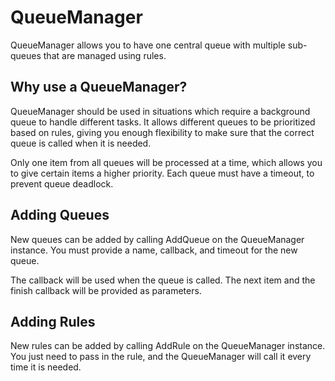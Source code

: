 # QueueManager

QueueManager allows you to have one central queue with multiple sub-queues that are managed using rules.

## Why use a QueueManager?

QueueManager should be used in situations which require a background queue to handle different tasks.  It allows different queues to be prioritized based on rules, giving you enough flexibility to make sure that the correct queue is called when it is needed.

Only one item from all queues will be processed at a time, which allows you to give certain items a higher priority.  Each queue must have a timeout, to prevent queue deadlock.

## Adding Queues

New queues can be added by calling AddQueue on the QueueManager instance.  You must provide a name, callback, and timeout for the new queue.

The callback will be used when the queue is called.  The next item and the finish callback will be provided as parameters.

## Adding Rules

New rules can be added by calling AddRule on the QueueManager instance.  You just need to pass in the rule, and the QueueManager will call it every time it is needed.